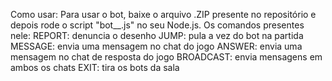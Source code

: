 Como usar: Para usar o bot, baixe o arquivo .ZIP presente
no repositório e depois rode o script "bot__.js" no seu Node.js.
Os comandos presentes nele: 
REPORT: denuncia o desenho
JUMP: pula a vez do bot na partida
MESSAGE: envia uma mensagem no chat do jogo
ANSWER: envia uma mensagem no chat de resposta do jogo
BROADCAST: envia mensagens em ambos os chats
EXIT: tira os bots da sala
